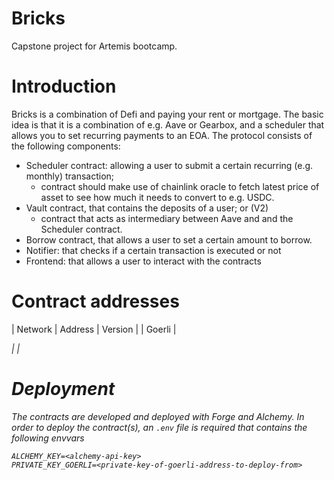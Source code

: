 # Bricks
Capstone project for Artemis bootcamp. 

# Introduction
Bricks is a combination of Defi and paying your rent or mortgage. The basic idea is that it is a combination of e.g. Aave or Gearbox, and a scheduler that allows you to set recurring payments to an EOA. The protocol consists of the following components:

- Scheduler contract: allowing a user to submit a certain recurring (e.g. monthly) transaction;
    - contract should make use of chainlink oracle to fetch latest price of asset to see how much
    it needs to convert to e.g. USDC.
- Vault contract, that contains the deposits of a user; or (V2)
    - contract that acts as intermediary between Aave and and the Scheduler contract.
- Borrow contract, that allows a user to set a certain amount to borrow.
- Notifier: that checks if a certain transaction is executed or not
- Frontend: that allows a user to interact with the contracts

# Contract addresses

| Network | Address | Version |
| Goerli | [<address>](link) | <version> |

# Deployment

The contracts are developed and deployed with Forge and Alchemy. In order to deploy the contract(s), an `.env` file is required that contains the following envvars
```
ALCHEMY_KEY=<alchemy-api-key>
PRIVATE_KEY_GOERLI=<private-key-of-goerli-address-to-deploy-from>
```
